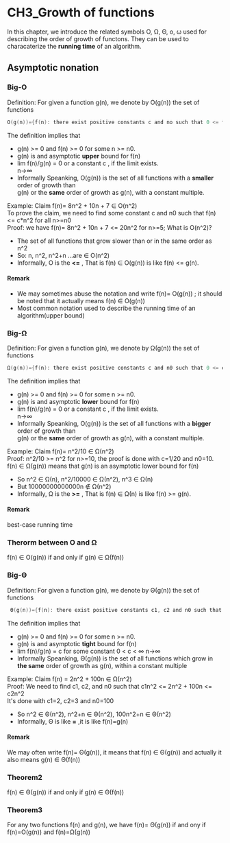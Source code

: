 # CH3_Growth of functions
In this chapter, we introduce the related symbols O, Ω, Θ, o, ω used for describing the order of growth of functons.
They can be used to characaterize the **running time** of an algorithm.
## Asymptotic nonation
### Big-O
Definition: For given a function g(n), we denote by O(g(n)) the set of functions
```c
O(g(n))={f(n): there exist positive constants c and no such that 0 <= f(n) <= c*g(n) for all n>=n0}
```
The definition implies that
* g(n) >= 0 and f(n) >= 0 for some n >= n0.
* g(n) is and asymptotic **upper** bound for f(n)
* lim f(n)/g(n) = 0 or a constant c , if the limit exists.  
  n→∞  
* Informally Speanking, O(g(n)) is the set of all functions with a **smaller** order of growth than  
    g(n) or the **same** order of growth as g(n), with a constant multiple.

Example: Claim f(n)= 8n^2 + 10n + 7 ∈ O(n^2)  
To prove the claim, we need to find some constant c and n0 such that f(n) <= c*n^2 for all n>=n0  
Proof: we have f(n)= 8n^2 + 10n + 7 <= 20n^2 for n>=5;
What is O(n^2)?
* The set of all functions that grow slower than or in the same order as n^2
* So: n, n^2, n^2+n ...are ∈ O(n^2) 
* Informally, O is the **<=** , That is f(n) ∈ O(g(n)) is like f(n) <= g(n).
#### Remark
* We may sometimes abuse the notation and write f(n)= O(g(n)) ; it should be noted that it actually means f(n) ∈ O(g(n))
* Most common notation used to describe the running time of an algorithm(upper bound)

### Big-Ω
Definition: For given a function g(n), we denote by Ω(g(n)) the set of functions
```c
Ω(g(n))={f(n): there exist positive constants c and n0 such that 0 <= c*g(n) <= f(n) for all n>=n0}
```
The definition implies that
* g(n) >= 0 and f(n) >= 0 for some n >= n0.
* g(n) is and asymptotic **lower** bound for f(n)
* lim f(n)/g(n) = 0 or a constant c , if the limit exists.  
  n→∞  
* Informally Speanking, O(g(n)) is the set of all functions with a **bigger** order of growth than  
    g(n) or the **same** order of growth as g(n), with a constant multiple.   
    
Example: Claim f(n)= n^2/10 ∈ Ω(n^2)    
Proof: n^2/10 >= n^2 for n>=10, the proof is done with c=1/20 and n0=10.    
f(n) ∈ Ω(g(n)) means that g(n) is an asymptotic lower bound for f(n)  
* So n^2 ∈ Ω(n), n^2/10000 ∈ Ω(n^2), n^3 ∈ Ω(n)
* But 10000000000000n ∉ Ω(n^2)
* Informally, Ω is the **>=** , That is f(n) ∈ Ω(n) is like f(n) >= g(n).
#### Remark
best-case running time

### Therorm between O and Ω
f(n) ∈ O(g(n)) if and only if g(n) ∈ Ω(f(n))

### Big-Θ
Definition: For given a function g(n), we denote by  Θ(g(n)) the set of functions
```c
 Θ(g(n))={f(n): there exist positive constants c1, c2 and n0 such that 0 <= c1*g(n) <= f(n) <= c2*g(n) for all n>=n0}
```
The definition implies that
* g(n) >= 0 and f(n) >= 0 for some n >= n0.
* g(n) is and asymptotic **tight** bound for f(n)
* lim f(n)/g(n) = c for some constant 0 < c < ∞ 
  n→∞  
* Informally Speanking, Θ(g(n)) is the set of all functions which grow in **the same** order of growth as g(n), within a constant multiple

Example: Claim f(n) = 2n^2 + 100n ∈ Ω(n^2)  
Proof: We need to find c1, c2, and n0 such that c1n^2 <= 2n^2 + 100n <= c2n^2  
It's done with c1=2, c2=3 and n0=100
* So n^2 ∈ Θ(n^2), n^2+n ∈ Θ(n^2), 100n^2+n ∈ Θ(n^2)
* Informally, Θ is like **=** ,it is like f(n)=g(n)

#### Remark
We may often write f(n)= Θ(g(n)), it means that f(n) ∈ Θ(g(n)) and actually it also means g(n) ∈ Θ(f(n)) 

### Theorem2
f(n) ∈ Θ(g(n)) if and only if g(n) ∈ Θ(f(n))

### Theorem3
For any two functions f(n) and g(n), we have f(n)= Θ(g(n)) if and ony if f(n)=O(g(n)) and f(n)=Ω(g(n))
